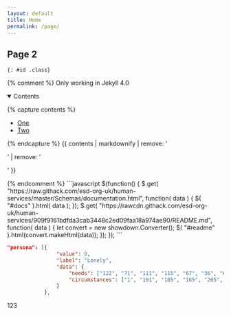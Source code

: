 ```yaml
---
layout: default
title: Home
permalink: /page/
---
```


## Page 2
```
{: #id .class}
```
{% comment %}
Only working in Jekyll 4.0
<details open><summary>Contents
</summary>  

{% capture contents %}

* [One](/page/#1)
* [Two](/page/#2)

{% endcapture %}
{{ contents  | markdownify | remove: '<p>' | remove: '</p>' }}

</details>
{% endcomment %}
```javascript
  $(function() {
      $.get( "https://raw.githack.com/esd-org-uk/human-services/master/Schemas/documentation.html", function( data ) {
        $( "#docs" ).html( data );
      });      
      $.get( "https://rawcdn.githack.com/esd-org-uk/human-services/909f9161bdfda3cab3448c2ed09faa18a974ae90/README.md", function( data ) {
        let convert = new showdown.Converter();
        $( "#readme" ).html(convert.makeHtml(data));
      });
  });
```

```json
"persona": [{
                "value": 0,
                "label": "Lonely",
                "data": {
                    "needs": ["122", "71", "111", "115", "67", "36", "66", "68"],
                    "circumstances": ["1", "191", "185", "165", "205", "210", "213", "218", "220"]
                }
            },

```
123